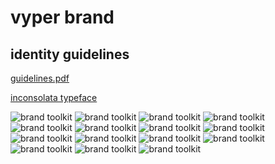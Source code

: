 # vyper brand

## identity guidelines

[guidelines.pdf](https://raw.githubusercontent.com/pentcle/vyper-brand/main/guidelines/vyper-guidelines-0.0.1.pdf)

[inconsolata typeface](https://levien.com/type/myfonts/inconsolata.html)

<img src="https://raw.githubusercontent.com/pentcle/vyper-brand/main/guidelines/images/1-cover.png" alt="brand toolkit"/>
<img src="https://raw.githubusercontent.com/pentcle/vyper-brand/main/guidelines/images/2-overview.png" alt="brand toolkit"/>
<img src="https://raw.githubusercontent.com/pentcle/vyper-brand/main/guidelines/images/3-logo.png" alt="brand toolkit"/>
<img src="https://raw.githubusercontent.com/pentcle/vyper-brand/main/guidelines/images/4-logo.png" alt="brand toolkit"/>
<img src="https://raw.githubusercontent.com/pentcle/vyper-brand/main/guidelines/images/5-symbol.png" alt="brand toolkit"/>
<img src="https://raw.githubusercontent.com/pentcle/vyper-brand/main/guidelines/images/6-typography.png" alt="brand toolkit"/>
<img src="https://raw.githubusercontent.com/pentcle/vyper-brand/main/guidelines/images/7-color.png" alt="brand toolkit"/>
<img src="https://raw.githubusercontent.com/pentcle/vyper-brand/main/guidelines/images/8-color.png" alt="brand toolkit"/>
<img src="https://raw.githubusercontent.com/pentcle/vyper-brand/main/guidelines/images/9-using-color.png" alt="brand toolkit"/>
<img src="https://raw.githubusercontent.com/pentcle/vyper-brand/main/guidelines/images/10-using-color.png" alt="brand toolkit"/>
<img src="https://raw.githubusercontent.com/pentcle/vyper-brand/main/guidelines/images/11-supergraphic.png" alt="brand toolkit"/>
<img src="https://raw.githubusercontent.com/pentcle/vyper-brand/main/guidelines/images/12-applications.png" alt="brand toolkit"/>
<img src="https://raw.githubusercontent.com/pentcle/vyper-brand/main/guidelines/images/13-applications.png" alt="brand toolkit"/>
<img src="https://raw.githubusercontent.com/pentcle/vyper-brand/main/guidelines/images/14-applications.png" alt="brand toolkit"/>
<img src="https://raw.githubusercontent.com/pentcle/vyper-brand/main/guidelines/images/15-applications.png" alt="brand toolkit"/>
